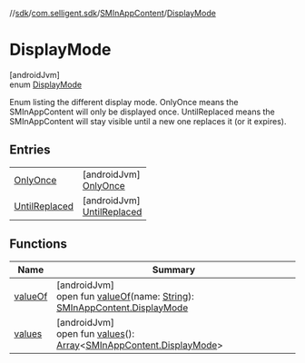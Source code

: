 //[sdk](../../../../index.md)/[com.selligent.sdk](../../index.md)/[SMInAppContent](../index.md)/[DisplayMode](index.md)

# DisplayMode

[androidJvm]\
enum [DisplayMode](index.md)

Enum listing the different display mode. OnlyOnce means the SMInAppContent will only be displayed once. UntilReplaced means the SMInAppContent will stay visible until a new one replaces it (or it expires).

## Entries

| | |
|---|---|
| [OnlyOnce](-only-once/index.md) | [androidJvm]<br>[OnlyOnce](-only-once/index.md) |
| [UntilReplaced](-until-replaced/index.md) | [androidJvm]<br>[UntilReplaced](-until-replaced/index.md) |

## Functions

| Name | Summary |
|---|---|
| [valueOf](value-of.md) | [androidJvm]<br>open fun [valueOf](value-of.md)(name: [String](https://developer.android.com/reference/kotlin/java/lang/String.html)): [SMInAppContent.DisplayMode](index.md) |
| [values](values.md) | [androidJvm]<br>open fun [values](values.md)(): [Array](https://kotlinlang.org/api/latest/jvm/stdlib/kotlin/-array/index.html)&lt;[SMInAppContent.DisplayMode](index.md)&gt; |
